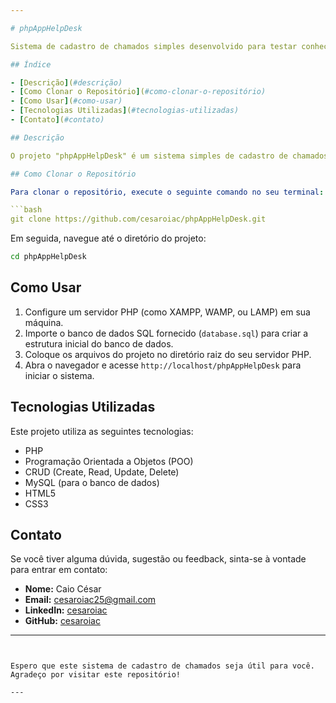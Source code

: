 ```yaml
---

# phpAppHelpDesk

Sistema de cadastro de chamados simples desenvolvido para testar conhecimentos em PHP, POO, CRUD, etc.

## Índice

- [Descrição](#descrição)
- [Como Clonar o Repositório](#como-clonar-o-repositório)
- [Como Usar](#como-usar)
- [Tecnologias Utilizadas](#tecnologias-utilizadas)
- [Contato](#contato)

## Descrição

O projeto "phpAppHelpDesk" é um sistema simples de cadastro de chamados desenvolvido em PHP para gerenciar e registrar solicitações de suporte. Utiliza Programação Orientada a Objetos (POO) e realiza operações CRUD (Create, Read, Update, Delete) básicas para manipulação dos chamados.

## Como Clonar o Repositório

Para clonar o repositório, execute o seguinte comando no seu terminal:

```bash
git clone https://github.com/cesaroiac/phpAppHelpDesk.git
```

Em seguida, navegue até o diretório do projeto:

```bash
cd phpAppHelpDesk
```

## Como Usar

1. Configure um servidor PHP (como XAMPP, WAMP, ou LAMP) em sua máquina.
2. Importe o banco de dados SQL fornecido (`database.sql`) para criar a estrutura inicial do banco de dados.
3. Coloque os arquivos do projeto no diretório raiz do seu servidor PHP.
4. Abra o navegador e acesse `http://localhost/phpAppHelpDesk` para iniciar o sistema.

## Tecnologias Utilizadas

Este projeto utiliza as seguintes tecnologias:

- PHP
- Programação Orientada a Objetos (POO)
- CRUD (Create, Read, Update, Delete)
- MySQL (para o banco de dados)
- HTML5
- CSS3

## Contato

Se você tiver alguma dúvida, sugestão ou feedback, sinta-se à vontade para entrar em contato:

- **Nome:** Caio César
- **Email:** cesaroiac25@gmail.com
- **LinkedIn:** [cesaroiac](https://www.linkedin.com/in/cesaroiac/)
- **GitHub:** [cesaroiac](https://github.com/cesaroiac)

---
```


Espero que este sistema de cadastro de chamados seja útil para você. Agradeço por visitar este repositório!

---
